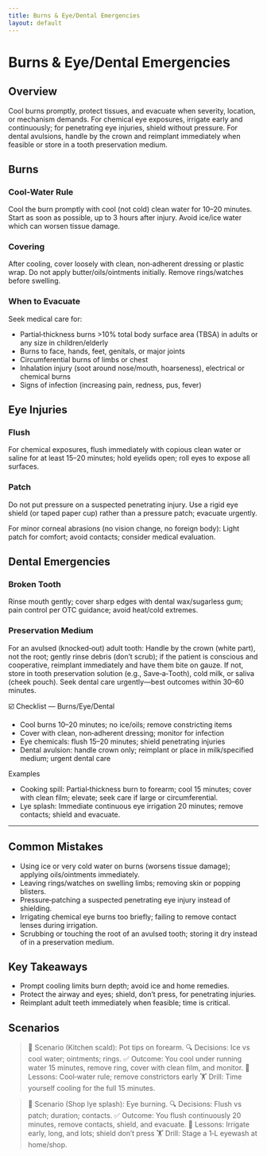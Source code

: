```yaml
---
title: Burns & Eye/Dental Emergencies
layout: default
---
```


# Burns & Eye/Dental Emergencies

## Overview
Cool burns promptly, protect tissues, and evacuate when severity, location, or mechanism demands. For chemical eye exposures, irrigate early and continuously; for penetrating eye injuries, shield without pressure. For dental avulsions, handle by the crown and reimplant immediately when feasible or store in a tooth preservation medium.

## Burns
### Cool-Water Rule
Cool the burn promptly with cool (not cold) clean water for 10–20 minutes. Start as soon as possible, up to 3 hours after injury. Avoid ice/ice water which can worsen tissue damage.

### Covering
After cooling, cover loosely with clean, non‑adherent dressing or plastic wrap. Do not apply butter/oils/ointments initially. Remove rings/watches before swelling.

### When to Evacuate
Seek medical care for:

- Partial‑thickness burns >10% total body surface area (TBSA) in adults or any size in children/elderly
- Burns to face, hands, feet, genitals, or major joints
- Circumferential burns of limbs or chest
- Inhalation injury (soot around nose/mouth, hoarseness), electrical or chemical burns
- Signs of infection (increasing pain, redness, pus, fever)

## Eye Injuries
### Flush
For chemical exposures, flush immediately with copious clean water or saline for at least 15–20 minutes; hold eyelids open; roll eyes to expose all surfaces.

### Patch
Do not put pressure on a suspected penetrating injury. Use a rigid eye shield (or taped paper cup) rather than a pressure patch; evacuate urgently.

For minor corneal abrasions (no vision change, no foreign body): Light patch for comfort; avoid contacts; consider medical evaluation.

## Dental Emergencies
### Broken Tooth
Rinse mouth gently; cover sharp edges with dental wax/sugarless gum; pain control per OTC guidance; avoid heat/cold extremes.

### Preservation Medium
For an avulsed (knocked‑out) adult tooth: Handle by the crown (white part), not the root; gently rinse debris (don’t scrub); if the patient is conscious and cooperative, reimplant immediately and have them bite on gauze. If not, store in tooth preservation solution (e.g., Save‑a‑Tooth), cold milk, or saliva (cheek pouch). Seek dental care urgently—best outcomes within 30–60 minutes.

☑️ Checklist — Burns/Eye/Dental
- Cool burns 10–20 minutes; no ice/oils; remove constricting items
- Cover with clean, non‑adherent dressing; monitor for infection
- Eye chemicals: flush 15–20 minutes; shield penetrating injuries
- Dental avulsion: handle crown only; reimplant or place in milk/specified medium; urgent dental care

Examples
- Cooking spill: Partial‑thickness burn to forearm; cool 15 minutes; cover with clean film; elevate; seek care if large or circumferential.
- Lye splash: Immediate continuous eye irrigation 20 minutes; remove contacts; shield and evacuate.

---

## Common Mistakes
- Using ice or very cold water on burns (worsens tissue damage); applying oils/ointments immediately.
- Leaving rings/watches on swelling limbs; removing skin or popping blisters.
- Pressure‑patching a suspected penetrating eye injury instead of shielding.
- Irrigating chemical eye burns too briefly; failing to remove contact lenses during irrigation.
- Scrubbing or touching the root of an avulsed tooth; storing it dry instead of in a preservation medium.

## Key Takeaways
- Prompt cooling limits burn depth; avoid ice and home remedies.
- Protect the airway and eyes; shield, don’t press, for penetrating injuries.
- Reimplant adult teeth immediately when feasible; time is critical.

## Scenarios

> 🧭 Scenario (Kitchen scald): Pot tips on forearm.
> 🔍 Decisions: Ice vs cool water; ointments; rings.
> ✅ Outcome: You cool under running water 15 minutes, remove ring, cover with clean film, and monitor.
> 🧠 Lessons: Cool‑water rule; remove constrictors early
> 🏋️ Drill: Time yourself cooling for the full 15 minutes.

> 🧭 Scenario (Shop lye splash): Eye burning.
> 🔍 Decisions: Flush vs patch; duration; contacts.
> ✅ Outcome: You flush continuously 20 minutes, remove contacts, shield, and evacuate.
> 🧠 Lessons: Irrigate early, long, and lots; shield don’t press
> 🏋️ Drill: Stage a 1‑L eyewash at home/shop.
